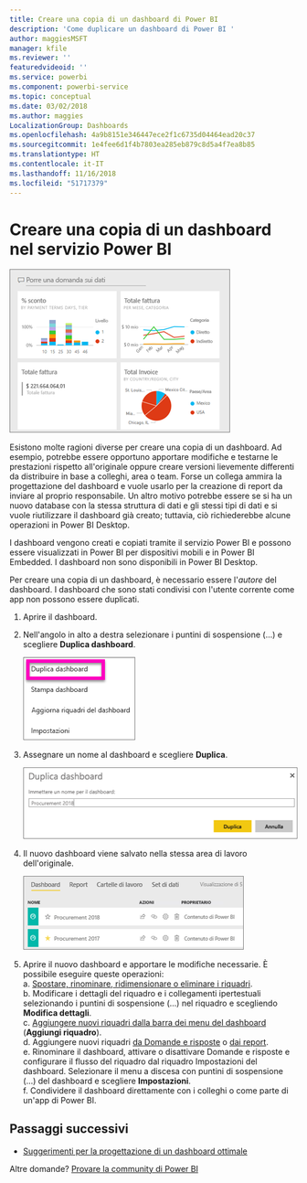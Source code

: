 ```yaml
---
title: Creare una copia di un dashboard di Power BI
description: 'Come duplicare un dashboard di Power BI '
author: maggiesMSFT
manager: kfile
ms.reviewer: ''
featuredvideoid: ''
ms.service: powerbi
ms.component: powerbi-service
ms.topic: conceptual
ms.date: 03/02/2018
ms.author: maggies
LocalizationGroup: Dashboards
ms.openlocfilehash: 4a9b8151e346447ece2f1c6735d04464ead20c37
ms.sourcegitcommit: 1e4fee6d1f4b7803ea285eb879c8d5a4f7ea8b85
ms.translationtype: HT
ms.contentlocale: it-IT
ms.lasthandoff: 11/16/2018
ms.locfileid: "51717379"
---
```

# <a name="create-a-copy-of-a-dashboard-in-power-bi-service"></a>Creare una copia di un dashboard nel servizio Power BI
![dashboard](media/service-dashboard-copy/power-bi-dashboard.png)

 Esistono molte ragioni diverse per creare una copia di un dashboard. Ad esempio, potrebbe essere opportuno apportare modifiche e testarne le prestazioni rispetto all'originale oppure creare versioni lievemente differenti da distribuire in base a colleghi, area o team. Forse un collega ammira la progettazione del dashboard e vuole usarlo per la creazione di report da inviare al proprio responsabile. Un altro motivo potrebbe essere se si ha un nuovo database con la stessa struttura di dati e gli stessi tipi di dati e si vuole riutilizzare il dashboard già creato; tuttavia, ciò richiederebbe alcune operazioni in Power BI Desktop. 

I dashboard vengono creati e copiati tramite il servizio Power BI e possono essere visualizzati in Power BI per dispositivi mobili e in Power BI Embedded.  I dashboard non sono disponibili in Power BI Desktop. 

Per creare una copia di un dashboard, è necessario essere l'*autore* del dashboard. I dashboard che sono stati condivisi con l'utente corrente come app non possono essere duplicati.

1. Aprire il dashboard.
2. Nell'angolo in alto a destra selezionare i puntini di sospensione (...) e scegliere **Duplica dashboard**.
   
   ![Menu di puntini di sospensione](media/service-dashboard-copy/power-bi-dulicate.png)
3. Assegnare un nome al dashboard e scegliere **Duplica**. 
   
   ![Finestra di dialogo Duplica dashboard](media/service-dashboard-copy/power-bi-name.png)
4. Il nuovo dashboard viene salvato nella stessa area di lavoro dell'originale. 
   
   ![Scheda Dashboard](media/service-dashboard-copy/power-bi-copied.png)

5.    Aprire il nuovo dashboard e apportare le modifiche necessarie. È possibile eseguire queste operazioni:    
    a. [Spostare, rinominare, ridimensionare o eliminare i riquadri](service-dashboard-edit-tile.md).  
    b. Modificare i dettagli del riquadro e i collegamenti ipertestuali selezionando i puntini di sospensione (...) nel riquadro e scegliendo **Modifica dettagli**.  
    c. [Aggiungere nuovi riquadri dalla barra dei menu del dashboard](service-dashboard-add-widget.md) (**Aggiungi riquadro**).  
    d. Aggiungere nuovi riquadri [da Domande e risposte](service-dashboard-pin-tile-from-q-and-a.md) o [dai report](service-dashboard-pin-tile-from-report.md).  
    e. Rinominare il dashboard, attivare o disattivare Domande e risposte e configurare il flusso del riquadro dal riquadro Impostazioni del dashboard.  Selezionare il menu a discesa con puntini di sospensione (...) del dashboard e scegliere **Impostazioni**.  
    f. Condividere il dashboard direttamente con i colleghi o come parte di un'app di Power BI. 


## <a name="next-steps"></a>Passaggi successivi
* [Suggerimenti per la progettazione di un dashboard ottimale](service-dashboards-design-tips.md) 

Altre domande? [Provare la community di Power BI](http://community.powerbi.com/)

